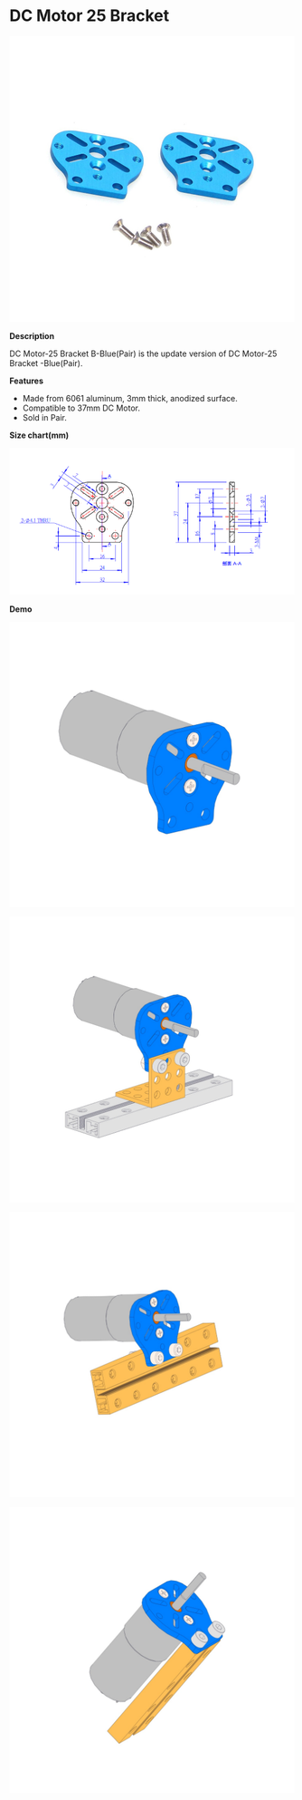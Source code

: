 # DC Motor 25 Bracket

![](../../../../.gitbook/assets/0%20%2825%29.jpeg)

**Description**

DC Motor-25 Bracket B-Blue\(Pair\) is the update version of DC Motor-25 Bracket -Blue\(Pair\).

**Features**

* Made from 6061 aluminum, 3mm thick, anodized surface.
* Compatible to 37mm DC Motor.
* Sold in Pair.

**Size chart\(mm\)**

![](../../../../.gitbook/assets/1%20%2810%29.png)

**Demo**

![](../../../../.gitbook/assets/2%20%2820%29.jpeg)

![](../../../../.gitbook/assets/3%20%285%29.jpeg)

![](../../../../.gitbook/assets/4%20%285%29.jpeg)

![](../../../../.gitbook/assets/5%20%2813%29.jpeg)

